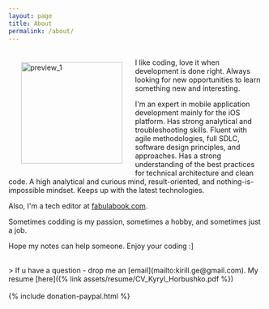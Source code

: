 ```yaml
---
layout: page
title: About
permalink: /about/
---
```



<div style="text-aligh: left">
<img src="{{site.baseurl}}/assets/author.svg" alt="preview_1" width="200" align="left" style="margin: 25px;" />
</div>

<br>
I like coding, love it when development is done right. Always looking for new opportunities to learn something new and interesting. 

I'm an expert in mobile application development mainly for the iOS platform. Has strong analytical and troubleshooting skills. Fluent with agile methodologies, full SDLC, software design principles, and approaches. Has a strong understanding of the best practices for technical architecture and clean code. A high analytical and curious mind, result-oriented, and nothing-is-impossible mindset. Keeps up with the latest technologies.

Also, I'm a tech editor at [fabulabook.com](https://fabulabook.com).

Sometimes codding is my passion, sometimes a hobby, and sometimes just a job. 

Hope my notes can help someone.
Enjoy your coding :]

<br>
> If u have a question - drop me an [email](mailto:kirill.ge@gmail.com). My resume [here]({% link assets/resume/CV_Kyryl_Horbushko.pdf %})

<br>
<br>
{% include donation-paypal.html %}

